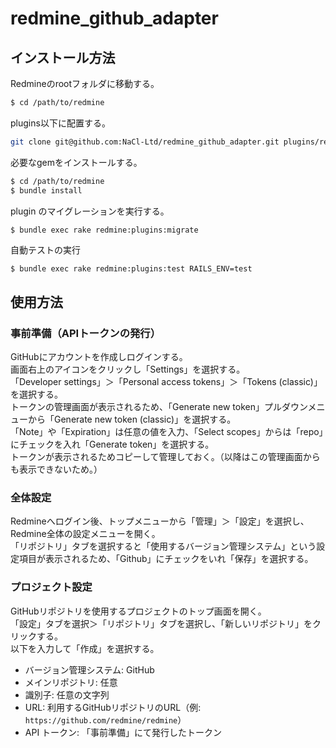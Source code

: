 # redmine_github_adapter

## インストール方法

Redmineのrootフォルダに移動する。

```sh
$ cd /path/to/redmine
```

plugins以下に配置する。

```sh
git clone git@github.com:NaCl-Ltd/redmine_github_adapter.git plugins/redmine_github_adapter
```

必要なgemをインストールする。

```sh
$ cd /path/to/redmine
$ bundle install
```

plugin のマイグレーションを実行する。

```sh
$ bundle exec rake redmine:plugins:migrate
```

自動テストの実行

```
$ bundle exec rake redmine:plugins:test RAILS_ENV=test
```

## 使用方法

### 事前準備（APIトークンの発行）

GitHubにアカウントを作成しログインする。  
画面右上のアイコンをクリックし「Settings」を選択する。  
「Developer settings」＞「Personal access tokens」＞「Tokens (classic)」を選択する。  
トークンの管理画面が表示されるため、「Generate new token」プルダウンメニューから「Generate new token (classic)」を選択する。  
「Note」や「Expiration」は任意の値を入力、「Select scopes」からは「repo」にチェックを入れ「Generate token」を選択する。  
トークンが表示されるためコピーして管理しておく。（以降はこの管理画面からも表示できないため。）

### 全体設定

Redmineへログイン後、トップメニューから「管理」＞「設定」を選択し、Redmine全体の設定メニューを開く。  
「リポジトリ」タブを選択すると「使用するバージョン管理システム」という設定項目が表示されるため、「Github」にチェックをいれ「保存」を選択する。

### プロジェクト設定

GitHubリポジトリを使用するプロジェクトのトップ画面を開く。  
「設定」タブを選択＞「リポジトリ」タブを選択し、「新しいリポジトリ」をクリックする。  
以下を入力して「作成」を選択する。

- バージョン管理システム: GitHub
- メインリポジトリ: 任意
- 識別子: 任意の文字列
- URL: 利用するGitHubリポジトリのURL（例: `https://github.com/redmine/redmine`）
- API トークン: 「事前準備」にて発行したトークン
